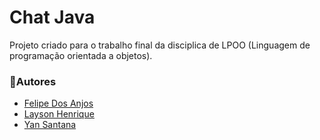 # Chat Java

Projeto criado para o trabalho final da disciplica de LPOO (Linguagem de programação orientada a objetos).

### 🚀Autores
  * [Felipe Dos Anjos](https://github.com/FelipeDasr)
  * [Layson Henrique](https://github.com/LaysonHenrique)
  * [Yan Santana](https://github.com/Yan-Santana)
  
